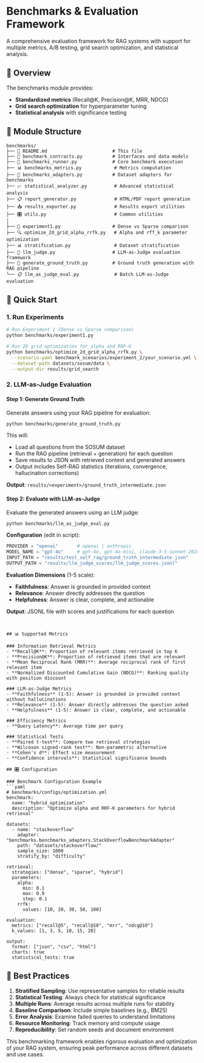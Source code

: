 # Benchmarks & Evaluation Framework

A comprehensive evaluation framework for RAG systems with support for multiple metrics, A/B testing, grid search optimization, and statistical analysis.

## 🎯 Overview

The benchmarks module provides:
- **Standardized metrics** (Recall@K, Precision@K, MRR, NDCG)
- **Grid search optimization** for hyperparameter tuning
- **Statistical analysis** with significance testing

## 📁 Module Structure

```
benchmarks/
├── 📖 README.md                        # This file
├── 🔧 benchmark_contracts.py           # Interfaces and data models
├── 🏃 benchmarks_runner.py             # Core benchmark execution
├── 📊 benchmarks_metrics.py            # Metrics computation
├── 🔌 benchmarks_adapters.py           # Dataset adapters for benchmarks
├── 📈 statistical_analyzer.py          # Advanced statistical analysis
├── 📋 report_generator.py              # HTML/PDF report generation
├── 📤 results_exporter.py              # Results export utilities
├── 🎛️ utils.py                         # Common utilities
│
├── 🧪 experiment1.py                   # Dense vs Sparse comparison
├── 🔍 optimize_2d_grid_alpha_rrfk.py   # Alpha and rff_k parameter optimization
├── 📊 stratification.py                # Dataset stratification
├── 🤖 llm_judge.py                     # LLM-as-Judge evaluation framework
├── 📝 generate_ground_truth.py         # Ground truth generation with RAG pipeline
└── 📋 llm_as_judge_eval.py             # Batch LLM-as-Judge evaluation
```

## 🚀 Quick Start


### 1. Run Experiments
```bash
# Run Experiment 1 (Dense vs Sparse comparison)
python benchmarks/experiment1.py

# Run 2D grid optimization for alpha and RRF-K
python benchmarks/optimize_2d_grid_alpha_rrfk.py \
  --scenario-yaml benchmark_scenarios/experiment_2/your_scenario.yml \
  --dataset-path datasets/sosum/data \
  --output-dir results/grid_search
```

### 2. LLM-as-Judge Evaluation

#### Step 1: Generate Ground Truth
Generate answers using your RAG pipeline for evaluation:

```bash
python benchmarks/generate_ground_truth.py
```

This will:
- Load all questions from the SOSUM dataset
- Run the RAG pipeline (retrieval + generation) for each question
- Save results to JSON with retrieved context and generated answers
- Output includes Self-RAG statistics (iterations, convergence, hallucination corrections)

**Output**: `results/<experiment>/ground_truth_intermediate.json`

#### Step 2: Evaluate with LLM-as-Judge
Evaluate the generated answers using an LLM judge:

```bash
python benchmarks/llm_as_judge_eval.py
```

**Configuration** (edit in script):
```python
PROVIDER = "openai"       # openai | anthropic
MODEL_NAME = "gpt-4o"     # gpt-4o, gpt-4o-mini, claude-3-5-sonnet-20241022
INPUT_PATH = "results/test_self_rag/ground_truth_intermediate.json"
OUTPUT_PATH = "results/llm_judge_scores/llm_judge_scores.jsonl"
```

**Evaluation Dimensions** (1-5 scale):
- **Faithfulness**: Answer is grounded in provided context
- **Relevance**: Answer directly addresses the question
- **Helpfulness**: Answer is clear, complete, and actionable

**Output**: JSONL file with scores and justifications for each question
```


## 📊 Supported Metrics

### Information Retrieval Metrics
- **Recall@K**: Proportion of relevant items retrieved in top K
- **Precision@K**: Proportion of retrieved items that are relevant
- **Mean Reciprocal Rank (MRR)**: Average reciprocal rank of first relevant item
- **Normalized Discounted Cumulative Gain (NDCG)**: Ranking quality with position discount

### LLM-as-Judge Metrics
- **Faithfulness** (1-5): Answer is grounded in provided context without hallucinations
- **Relevance** (1-5): Answer directly addresses the question asked
- **Helpfulness** (1-5): Answer is clear, complete, and actionable

### Efficiency Metrics
- **Query Latency**: Average time per query

### Statistical Tests
- **Paired t-test**: Compare two retrieval strategies
- **Wilcoxon signed-rank test**: Non-parametric alternative
- **Cohen's d**: Effect size measurement
- **Confidence intervals**: Statistical significance bounds

## 🎛️ Configuration

### Benchmark Configuration Example
```yaml
# benchmarks/configs/optimization.yml
benchmark:
  name: "hybrid_optimization"
  description: "Optimize alpha and RRF-K parameters for hybrid retrieval"
  
datasets:
  - name: "stackoverflow"
    adapter: "benchmarks.benchmarks_adapters.StackOverflowBenchmarkAdapter"
    path: "datasets/stackoverflow/"
    sample_size: 1000
    stratify_by: "difficulty"
  
retrieval:
  strategies: ["dense", "sparse", "hybrid"]
  parameters:
    alpha:
      min: 0.1
      max: 0.9
      step: 0.1
    rrfk:
      values: [10, 20, 30, 50, 100]
  
evaluation:
  metrics: ["recall@5", "recall@10", "mrr", "ndcg@10"]
  k_values: [1, 3, 5, 10, 15, 20]
  
output:
  format: ["json", "csv", "html"]
  charts: true
  statistical_tests: true
```



## 🎯 Best Practices

1. **Stratified Sampling**: Use representative samples for reliable results
2. **Statistical Testing**: Always check for statistical significance
3. **Multiple Runs**: Average results across multiple runs for stability
4. **Baseline Comparison**: Include simple baselines (e.g., BM25)
5. **Error Analysis**: Examine failed queries to understand limitations
6. **Resource Monitoring**: Track memory and compute usage
7. **Reproducibility**: Set random seeds and document environment



This benchmarking framework enables rigorous evaluation and optimization of your RAG system, ensuring peak performance across different datasets and use cases.
